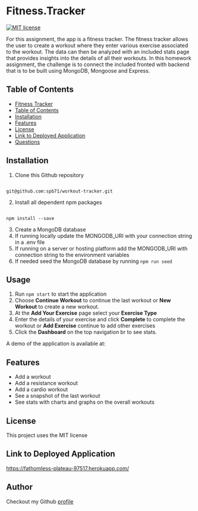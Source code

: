 # Fitness.Tracker

[![MIT license](https://img.shileds.io/badge/License-MIT-blue.svg)](https://opensource.org/licenses/MIT)

For this assignment, the app is a fitness tracker. The fitness tracker allows the user to create a workout where they enter various exercise associated to the workout. The data can then be analyzed with an included stats page that provides insights into the details of all their workouts. In this homework assignment, the challenge is to connect the included fronted with backend that is to be built using MongoDB, Mongoose and Express.

## Table of Contents

- [Fitness Tracker](#fitness.tracker)
- [Table of Contents](#table-of-contents)
- [Installation](#installation)
- [Features](#features)
- [License](#license)
- [Link to Deployed Application](#link-to-deployed-application)
- [Questions](#questions)

## Installation

1. Clone this Github repository

```

git@github.com:spb71/workout-tracker.git
```

2. Install all dependent npm packages

```

npm install --save

```

3. Create a MongoDB database
4. If running locally update the MONGODB_URI with your connection string in a .env file
5. If running on a server or hosting platform add the MONGODB_URI with connection string to the environment variables
6. If needed seed the MongoDB database by running `npm run seed`

## Usage

1. Run `npm start` to start the application
2. Choose **Continue Workout** to continue the last workout or **New Workout** to create a new workout.
3. At the **Add Your Exercise** page select your **Exercise Type**
4. Enter the details of your exercise and click **Complete** to complete the workout or **Add Exercise** continue to add other exercises
5. Click the **Dashboard** on the top navigation br to see stats.

A demo of the application is available at:

## Features

- Add a workout
- Add a resistance workout
- Add a cardio workout
- See a snapshot of the last workout
- See stats with charts and graphs on the overall workouts

## License

This project uses the MIT license

## Link to Deployed Application

https://fathomless-plateau-97517.herokuapp.com/

## Author

Checkout my Github [profile](https://github.com/spb71)
